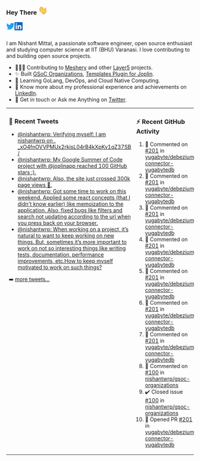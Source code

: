### Hey There <img src="./assets/wave.gif" width="25px">
<a href="http://urls.nishantwrp.com/github-to-twitter" target="_blank">
  <img align="left" alt="Nishant's Twitter" width="22px" src="./assets/twitter.svg" />
</a>
<a href="http://urls.nishantwrp.com/github-to-linkedin" target="_blank">
  <img align="left" alt="Nishant's LinkedIn" width="22px" src="./assets/linkedin.svg" />
</a>
<a href="http://urls.nishantwrp.com/github-to-site" target="_blank">
  <img align="left" alt="Nishant's Site" width="22px" src="./assets/globe.svg" />
</a>
<br /><br />

I am Nishant Mittal, a passionate software engineer, open source enthusiast and studying computer science at IIT (BHU) Varanasi. I love contributing to and building open source projects.

- 👨🏽‍💻 Contributing to [Meshery](https://meshery.io/) and other [Layer5](https://layer5.io/) projects.
- ✨ Built [GSoC Organizations](https://www.gsocorganizations.dev/), [Templates Plugin for Joplin](https://github.com/joplin/plugin-templates).
- 🌱 Learning GoLang, DevOps, and Cloud Native Computing.
- 🚀 Know more about my professional experience and achievements on [LinkedIn](http://urls.nishantwrp.com/github-to-linkedin).
- 💬 Get in touch or Ask me Anything on [Twitter](http://urls.nishantwrp.com/github-to-twitter).

<table><tr>
<td valign="top" width="50%">

### 📱 Recent Tweets
<!-- TWITTER:START -->
- [@nishantwrp: Verifying myself: I am nishantwrp on . _xO4fnOVVPMUx2rkisL04rB4kXpKv1qZ37SB /](https://rss.app/articles/cb4e791f6f6d729c074351566bd3a7c508111d6e1136a1e9c3ec930d979628d4f61eb1492ac7df6ef2a76a79de1c089063d268e1c71a7c1189)
- [@nishantwrp: My Google Summer of Code project with @joplinapp reached 100 GitHub stars :&rpar;.](https://rss.app/articles/cb4e791f6f6d729c074351566bd3a7c508111d6e1136a1e9c3ec930d979628d4f61eb1492ac7df6ef3aa6b7bd6120a9662dd69e3c4147d1c83)
- [@nishantwrp: Also, the site just crossed 300k page views 🎉.](https://rss.app/articles/cb4e791f6f6d729c074351566bd3a7c508111d6e1136a1e9c3ec930d979628d4f61eb1492ac7df6ef3a56275dd160e9360d661e8c51772108a)
- [@nishantwrp: Got some time to work on  this weekend. Applied some react concepts &lpar;that I didn&#39;t know earlier&rpar; like memoization to the application. Also, fixed bugs like filters and search not updating according to the url when you press back on your browser.](https://rss.app/articles/cb4e791f6f6d729c074351566bd3a7c508111d6e1136a1e9c3ec930d979628d4f61eb1492ac7df6ef3a56275dd150b9762d36ce8c2127d1483)
- [@nishantwrp: When working on a project, it’s natural to want to keep working on new things. But, sometimes it’s more important to work on not so interesting things like writing tests, documentation, performance improvements, etc.How to keep myself motivated to work on such things?](https://rss.app/articles/cb4e791f6f6d729c074351566bd3a7c508111d6e1136a1e9c3ec930d979628d4f61eb1492ac7df6ef3a56978dc1c079561dc6ae4ca147c1189)
<!-- TWITTER:END -->
➡️ [more tweets...](http://urls.nishantwrp.com/github-to-twitter)

</td>
<td valign="top" width="50%">

### ⚡ Recent GitHub Activity
<!--RECENT_ACTIVITY:start-->
1. 💬 Commented on [#201](https://github.com/yugabyte/debezium-connector-yugabytedb/pull/201#discussion_r1156743393) in [yugabyte/debezium-connector-yugabytedb](https://github.com/yugabyte/debezium-connector-yugabytedb)<br>
2. 💬 Commented on [#201](https://github.com/yugabyte/debezium-connector-yugabytedb/pull/201#discussion_r1155380165) in [yugabyte/debezium-connector-yugabytedb](https://github.com/yugabyte/debezium-connector-yugabytedb)<br>
3. 💬 Commented on [#201](https://github.com/yugabyte/debezium-connector-yugabytedb/pull/201#discussion_r1155379986) in [yugabyte/debezium-connector-yugabytedb](https://github.com/yugabyte/debezium-connector-yugabytedb)<br>
4. 💬 Commented on [#201](https://github.com/yugabyte/debezium-connector-yugabytedb/pull/201#discussion_r1155379863) in [yugabyte/debezium-connector-yugabytedb](https://github.com/yugabyte/debezium-connector-yugabytedb)<br>
5. 💬 Commented on [#201](https://github.com/yugabyte/debezium-connector-yugabytedb/pull/201#discussion_r1155379850) in [yugabyte/debezium-connector-yugabytedb](https://github.com/yugabyte/debezium-connector-yugabytedb)<br>
6. 💬 Commented on [#201](https://github.com/yugabyte/debezium-connector-yugabytedb/pull/201#discussion_r1155379840) in [yugabyte/debezium-connector-yugabytedb](https://github.com/yugabyte/debezium-connector-yugabytedb)<br>
7. 💬 Commented on [#201](https://github.com/yugabyte/debezium-connector-yugabytedb/pull/201#discussion_r1155379827) in [yugabyte/debezium-connector-yugabytedb](https://github.com/yugabyte/debezium-connector-yugabytedb)<br>
8. 💬 Commented on [#100](https://github.com/nishantwrp/gsoc-organizations/issues/100#issuecomment-1492897094) in [nishantwrp/gsoc-organizations](https://github.com/nishantwrp/gsoc-organizations)<br>
9. ✔️ Closed issue [#100](https://github.com/nishantwrp/gsoc-organizations/issues/100) in [nishantwrp/gsoc-organizations](https://github.com/nishantwrp/gsoc-organizations)<br>
10. 💪 Opened PR [#201](https://github.com/yugabyte/debezium-connector-yugabytedb/pull/201) in [yugabyte/debezium-connector-yugabytedb](https://github.com/yugabyte/debezium-connector-yugabytedb)<br>
<!--RECENT_ACTIVITY:end-->

</td>
</tr></table>
